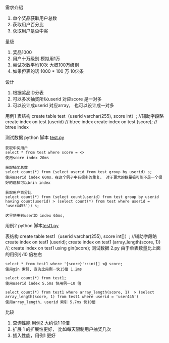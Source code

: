 
需求介绍
1. 单个奖品获取用户总数
2. 获取用户百分比
3. 获取用户是否中奖


量级
1. 奖品1000
2. 用户十万级别 模拟用1万
3. 尝试次数平均10次 大概100万级别
4. 如果但表的话 1000 * 100 万 10亿条


设计
1. 根据奖品ID分表
2. 可以多次抽奖所以userid 对应score 是一对多
3. 可以设计成userid 对应array， 也可以设计成一对多

用例1
表结构
    create table test（userid varchar(255), score int）; //辅助字段略
    create index on test (userid) // btree index
    create index on test (score); // btree index

测试数据 python 脚本 [test.py](https://github.com/lmyyao/blog/edit/master/postgresql/test.py)

```
获取中奖用户
select * from test where score = <>
使用score index 20ms
```

```
获取抽奖总数
select count(*) from (select userid from test group by userid) s;
使用userid index 60ms，在这个例子中有很多的重复， 对于更大的数量极可能不是一个很好的选择可以brin index
```

```
获取用户百分比
select count(*) from (select count(userid) from test group by userid having count(userid) > (select count(*) from test where userid = 'user4455')) s;

这里使用到userID index 65ms,
```


用例2 python 脚本[test1.py](https://github.com/lmyyao/blog/edit/master/postgresql/test1.py)

表结构
    create table test1（userid varchar(255), score int[]）; //辅助字段略
    create index on test1 (userid);
    create index on test1 (array_length(score, 1)) //;
    create index on test1 using gin(score);
测试数据 2.py
由于单表数量比上面的用例小10 倍左右

```
select * from test1 where '{score}'::int[] <@ score;
使用gin 索引, 查询比用例一快15倍 1.2ms
```

```
select count(*) from test1;
使用userid index 5.5ms 快用例一10 倍
```

```
select count(*) from test1 where array_length(score, 1)  > (select array_length(score, 1) from test1 where userid = 'user445')
使用array_length, userid 索引 5.7ms 快10倍
```

比较
1. 查询性能 用例2 大约快1 10倍
2. 扩展 1 的扩展性更好， 比如每天限制用户抽奖几次
3. 插入性能，用例1 更好

